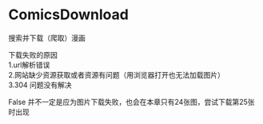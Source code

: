 # ComicsDownload
搜索并下载（爬取）漫画

下载失败的原因  
1.url解析错误  
2.网站缺少资源获取或者资源有问题（用浏览器打开也无法加载图片）  
3.304 问题没有解决  

False 并不一定是应为图片下载失败，也会在本章只有24张图，尝试下载第25张时出现
